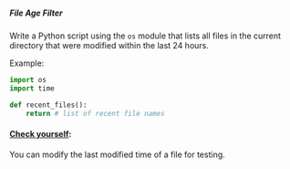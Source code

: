 ##### File Age Filter

Write a Python script using the `os` module that lists all files in the current directory that were modified within the last 24 hours.

Example:

```python
import os
import time

def recent_files():
    return # list of recent file names
```

#### <u>Check yourself</u>:

You can modify the last modified time of a file for testing.

